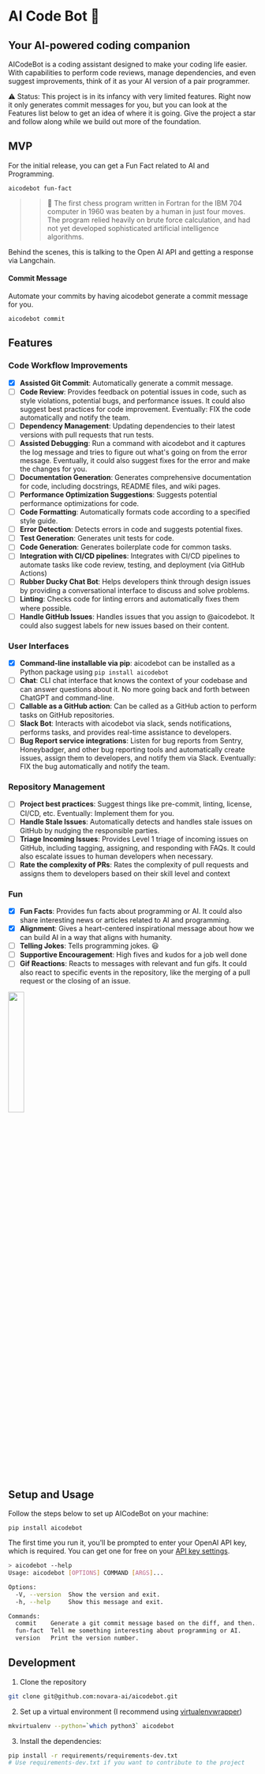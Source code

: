 # AI Code Bot 🤖

## Your AI-powered coding companion

AICodeBot is a coding assistant designed to make your coding life easier. With capabilities to perform code reviews, manage dependencies, and even suggest improvements, think of it as your AI version of a pair programmer.

⚠️ Status: This project is in its infancy with very limited features. Right now it only generates commit messages for you, but you can look at the Features list below to get an idea of where it is going. Give the project a star and follow along while we build out more of the foundation.

## MVP

For the initial release, you can get a Fun Fact related to AI and Programming.

`aicodebot fun-fact`

>>🤖 The first chess program written in Fortran for the IBM 704 computer in 1960 was beaten by a human in just four moves. The program relied heavily on brute force calculation, and had not yet developed sophisticated artificial intelligence algorithms.

Behind the scenes, this is talking to the Open AI API and getting a response via Langchain.

#### Commit Message

Automate your commits by having aicodebot generate a commit message for you.

`aicodebot commit`

## Features

### Code Workflow Improvements

- [X] **Assisted Git Commit**: Automatically generate a commit message.
- [ ] **Code Review**: Provides feedback on potential issues in code, such as style violations, potential bugs, and performance issues. It could also suggest best practices for code improvement. Eventually: FIX the code automatically and notify the team.
- [ ] **Dependency Management**: Updating dependencies to their latest versions with pull requests that run tests.
- [ ] **Assisted Debugging**: Run a command with aicodebot and it captures the log message and tries to figure out what's going on from the error message.  Eventually, it could also suggest fixes for the error and make the changes for you.
- [ ] **Documentation Generation**: Generates comprehensive documentation for code, including docstrings, README files, and wiki pages.
- [ ] **Performance Optimization Suggestions**: Suggests potential performance optimizations for code.
- [ ] **Code Formatting**: Automatically formats code according to a specified style guide.
- [ ] **Error Detection**: Detects errors in code and suggests potential fixes.
- [ ] **Test Generation**: Generates unit tests for code.
- [ ] **Code Generation**: Generates boilerplate code for common tasks.
- [ ] **Integration with CI/CD pipelines**: Integrates with CI/CD pipelines to automate tasks like code review, testing, and deployment (via GitHub Actions)
- [ ] **Rubber Ducky Chat Bot**: Helps developers think through design issues by providing a conversational interface to discuss and solve problems.
- [ ] **Linting**: Checks code for linting errors and automatically fixes them where possible.
- [ ] **Handle GitHub Issues**: Handles issues that you assign to @aicodebot. It could also suggest labels for new issues based on their content.

### User Interfaces

- [X] **Command-line installable via pip**: aicodebot can be installed as a Python package using `pip install aicodebot`
- [ ] **Chat**: CLI chat interface that knows the context of your codebase and can answer questions about it. No more going back and forth between ChatGPT and command-line.
- [ ] **Callable as a GitHub action**: Can be called as a GitHub action to perform tasks on GitHub repositories.
- [ ] **Slack Bot**: Interacts with aicodebot via slack, sends notifications, performs tasks, and provides real-time assistance to developers.
- [ ] **Bug Report service integrations**: Listen for bug reports from Sentry, Honeybadger, and other bug reporting tools and automatically create issues, assign them to developers, and notify them via Slack. Eventually: FIX the bug automatically and notify the team.

### Repository Management

- [ ] **Project best practices**: Suggest things like pre-commit, linting, license, CI/CD, etc. Eventually: Implement them for you.
- [ ] **Handle Stale Issues**: Automatically detects and handles stale issues on GitHub by nudging the responsible parties.
- [ ] **Triage Incoming Issues**: Provides Level 1 triage of incoming issues on GitHub, including tagging, assigning, and responding with FAQs. It could also escalate issues to human developers when necessary.
- [ ] **Rate the complexity of PRs**: Rates the complexity of pull requests and assigns them to developers based on their skill level and context

### Fun

- [X] **Fun Facts**: Provides fun facts about programming or AI. It could also share interesting news or articles related to AI and programming.
- [X] **Alignment**: Gives a heart-centered inspirational message about how we can build AI in a way that aligns with humanity.
- [ ] **Telling Jokes**: Tells programming jokes. :smiley:
- [ ] **Supportive Encouragement**: High fives and kudos for a job well done
- [ ] **Gif Reactions**: Reacts to messages with relevant and fun gifs. It could also react to specific events in the repository, like the merging of a pull request or the closing of an issue.

<img src="https://camo.githubusercontent.com/6fc1e79b4aa226b24a756c4c8e20e5b049301a930449a7321d3e45f516e61601/68747470733a2f2f74656e6f722e636f6d2f766965772f6b746f2d6b6f756e6f746f72692d6b6f756e6f746f7269746f6b656e2d6c626f772d73746f726b686f6c646572732d6769662d32353637363438332e676966" width="25%">

## Setup and Usage

Follow the steps below to set up AICodeBot on your machine:

`pip install aicodebot`

The first time you run it, you'll be prompted to enter your OpenAI API key, which is required. You can get one for free on your [API key settings](https://platform.openai.com/account/api-keys").

```bash
> aicodebot --help
Usage: aicodebot [OPTIONS] COMMAND [ARGS]...

Options:
  -V, --version  Show the version and exit.
  -h, --help     Show this message and exit.

Commands:
  commit    Generate a git commit message based on the diff, and then...
  fun-fact  Tell me something interesting about programming or AI.
  version   Print the version number.
```

## Development

1. Clone the repository

```bash
git clone git@github.com:novara-ai/aicodebot.git
```

2. Set up a virtual environment (I recommend using [virtualenvwrapper](https://virtualenvwrapper.readthedocs.io/en/latest/))

```bash
mkvirtualenv --python=`which python3` aicodebot
```

3. Install the dependencies:

```bash
pip install -r requirements/requirements-dev.txt
# Use requirements-dev.txt if you want to contribute to the project
```
